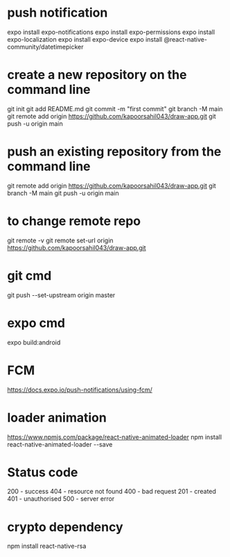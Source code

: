 # push notification
expo install expo-notifications
expo install expo-permissions
expo install expo-localization 
expo install expo-device
expo install @react-native-community/datetimepicker


# create a new repository on the command line
git init
git add README.md
git commit -m "first commit"
git branch -M main
git remote add origin https://github.com/kapoorsahil043/draw-app.git
git push -u origin main

#  push an existing repository from the command line
git remote add origin https://github.com/kapoorsahil043/draw-app.git
git branch -M main
git push -u origin main

# to change remote repo
git remote -v
git remote set-url origin https://github.com/kapoorsahil043/draw-app.git


# git cmd
git push --set-upstream origin master 


# expo cmd
expo build:android

# FCM
https://docs.expo.io/push-notifications/using-fcm/


# loader animation
https://www.npmjs.com/package/react-native-animated-loader
npm install react-native-animated-loader --save


# Status code
200 - success
404 - resource not found
400 - bad request
201 - created
401 - unauthorised
500 - server error

# crypto dependency
npm install react-native-rsa